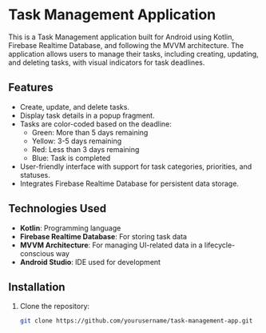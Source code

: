 # Task Management Application

This is a Task Management application built for Android using Kotlin, Firebase Realtime Database, and following the MVVM architecture. The application allows users to manage their tasks, including creating, updating, and deleting tasks, with visual indicators for task deadlines.

## Features

- Create, update, and delete tasks.
- Display task details in a popup fragment.
- Tasks are color-coded based on the deadline:
  - Green: More than 5 days remaining
  - Yellow: 3-5 days remaining
  - Red: Less than 3 days remaining
  - Blue: Task is completed
- User-friendly interface with support for task categories, priorities, and statuses.
- Integrates Firebase Realtime Database for persistent data storage.


## Technologies Used

- **Kotlin**: Programming language
- **Firebase Realtime Database**: For storing task data
- **MVVM Architecture**: For managing UI-related data in a lifecycle-conscious way
- **Android Studio**: IDE used for development

## Installation

1. Clone the repository:
   ```sh
   git clone https://github.com/yourusername/task-management-app.git
